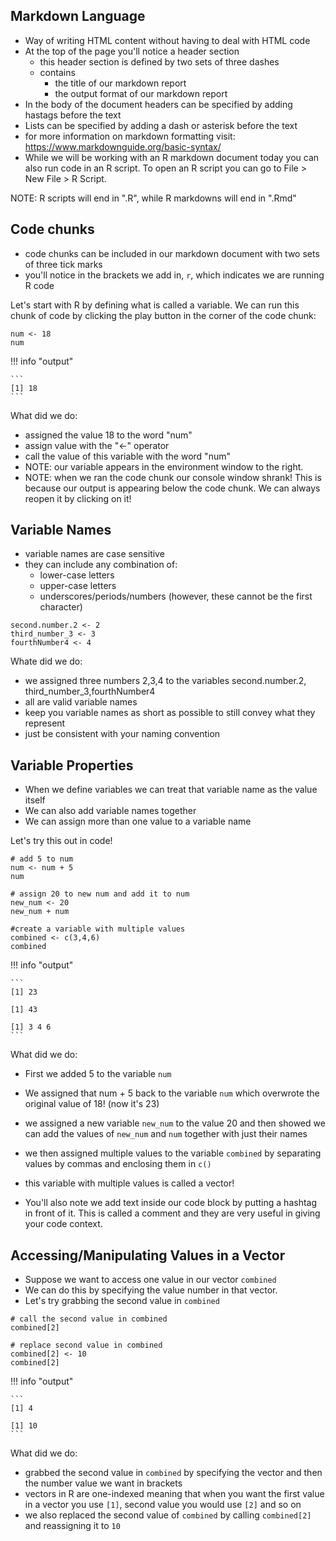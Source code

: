 ## Markdown Language
  
- Way of writing HTML content without having to deal with HTML code
- At the top of the page you'll notice a header section
  - this header section is defined by two sets of three dashes 
  - contains 
    - the title of our markdown report
    - the output format of our markdown report
- In the body of the document headers can be specified by adding hastags before the text
- Lists can be specified by adding a dash or asterisk before the text
- for more information on markdown formatting visit:
  https://www.markdownguide.org/basic-syntax/
- While we will be working with an R markdown document today you can also run code in an R script. To open an R script you can go to File > New File > R Script. 

NOTE: R scripts will end in ".R", while R markdowns will end in ".Rmd"

## Code chunks
  
- code chunks can be included in our markdown document with two sets of three tick marks
- you'll notice in the brackets we add in, `r`, which indicates we are running R code

Let's start with R by defining what is called a variable. We can run this chunk of code by clicking the play button in the corner of the code chunk:
  
```{r}
num <- 18
num
```

!!! info "output"

    ```
    [1] 18
    ```

What did we do:
  
  - assigned the value 18 to the word "num" 
  - assign value with  the "<-" operator
  - call the value of this variable with the word "num" 
  - NOTE: our variable appears in the environment window to the right.
  - NOTE: when we ran the code chunk our console window shrank! This is because our output is appearing below the code chunk. We can always reopen it by clicking on it!
  
## Variable Names

- variable names are case sensitive
- they can include any combination of:
  - lower-case letters
  - upper-case letters
  - underscores/periods/numbers (however, these cannot be the first character)
  
```{r}
second.number.2 <- 2
third_number_3 <- 3
fourthNumber4 <- 4
```

Whate did we do:

- we assigned three numbers 2,3,4 to the variables second.number.2, third_number_3,fourthNumber4
- all are valid variable names
- keep you variable names as short as possible to still convey what they represent
- just be consistent with your naming convention

## Variable Properties

- When we define variables we can treat that variable name as the value itself
- We can also add variable names together
- We can assign more than one value to a variable name

Let's try this out in code!

```{r}
# add 5 to num
num <- num + 5
num

# assign 20 to new num and add it to num
new_num <- 20
new_num + num

#create a variable with multiple values
combined <- c(3,4,6)
combined
```

!!! info "output"

    ```
    [1] 23
    
    [1] 43
    
    [1] 3 4 6
    ```

What did we do:

- First we added 5 to the variable `num`
- We assigned that num + 5 back to the variable `num` which overwrote the original value of 18! (now it's 23)
- we assigned a new variable `new_num` to the value 20 and then showed we can add the values of `new_num` and `num` together with just their names
- we then assigned multiple values to the variable `combined` by separating values by commas and enclosing them in `c()`
- this variable with multiple values is called a vector!


- You'll also note we add text inside our code block by putting a hashtag in front of it. This is called a comment and they are very useful in giving your code context. 

## Accessing/Manipulating Values in a Vector

- Suppose we want to access one value in our vector `combined`
- We can do this by specifying the value number in that vector.
- Let's try grabbing the second value in `combined`

```{r}
# call the second value in combined
combined[2]

# replace second value in combined
combined[2] <- 10
combined[2]
```

!!! info "output"
    
    ```
    [1] 4
    
    [1] 10
    ```

What did we do:

- grabbed the second value in `combined` by specifying the vector and then the number value we want in brackets
- vectors in R are one-indexed meaning that when you want the first value in a vector you use `[1]`, second value you would use `[2]` and so on
- we also replaced the second value of `combined` by calling `combined[2]` and reassigning it to `10`
